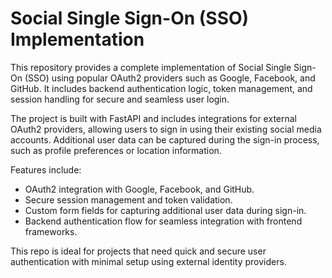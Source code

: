 # Social Single Sign-On (SSO) Implementation
This repository provides a complete implementation of Social Single Sign-On (SSO) using popular OAuth2 providers such as Google, Facebook, and GitHub. It includes backend authentication logic, token management, and session handling for secure and seamless user login.

The project is built with FastAPI and includes integrations for external OAuth2 providers, allowing users to sign in using their existing social media accounts. Additional user data can be captured during the sign-in process, such as profile preferences or location information.

Features include:
- OAuth2 integration with Google, Facebook, and GitHub.
- Secure session management and token validation.
- Custom form fields for capturing additional user data during sign-in.
- Backend authentication flow for seamless integration with frontend frameworks.

This repo is ideal for projects that need quick and secure user authentication with minimal setup using external identity providers.

